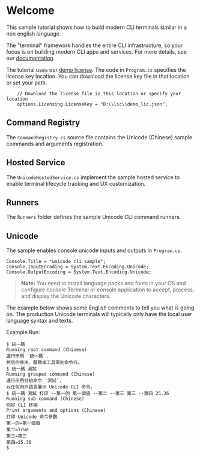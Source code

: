﻿# Welcome
This sample tutorial shows how to build modern CLI terminals similar in a non english language.

The "terminal" framework handles the entire CLI infrastructure,  so your focus is on building modern CLI apps and services. For more details, see our [documentation](https://docs.perpetualintelligence.com/articles/picli/intro.html).

The tutorial uses our [demo license](https://docs.perpetualintelligence.com/articles/onedemo/intro.html).
The code in `Program.cs` specifies the license key location. You can download the license key file in that location or set your path.
```
    // Download the license file in this location or specify your location
    options.Licensing.LicenseKey = "D:\\lic\\demo_lic.json";
```

## Command Registry
The `CommandRegistry.cs` source file contains the Unicode (Chinese) sample commands and arguments registration.

## Hosted Service
The `UnicodeHostedService.cs` implement the sample hosted service to enable terminal lifecycle tracking and UX customization.

## Runners
The `Runners` folder defines the sample Unicode CLI command runners.

## Unicode
The sample enables console unicode inputs and outputs in `Program.cs`.

```
Console.Title = "unicode cli sample";
Console.InputEncoding = System.Text.Encoding.Unicode;
Console.OutputEncoding = System.Text.Encoding.Unicode;
```

> **Note:** You need to install language packs and fonts in your OS and configure console Terminal or console application to accept, process, and display the Unicode characters.

The example below shows some English comments to tell you what is going on. The production Unicode terminals will typically only have the local user language syntax and texts.

Example Run:
```
$ 統一碼
Running root command (Chinese)
運行示例 `統一碼`.
將您的應用、服務或工具帶到命令行。
$ 統一碼 測試
Running grouped command (Chinese)
運行示例分組命令 '測試'.
以任何用戶語言展示 Unicode CLI 命令。
$ 統一碼 測試 打印 --第一的 第一個值 --第二 --第三 第三 --第四 25.36
Running sub-command (Chinese)
你好 CLI 終端
Print arguments and options (Chinese)
打印 Unicode 命令參數
第一的=第一個值
第二=True
第三=第三
第四=25.36
$
```

